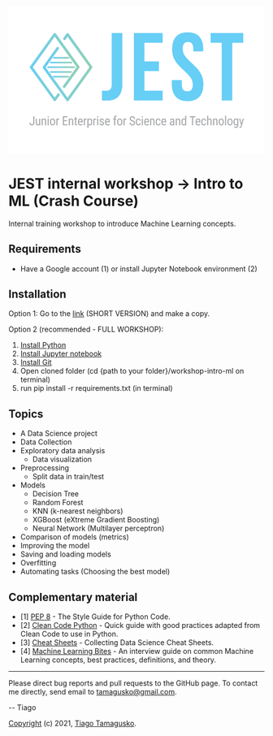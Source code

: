 ![](img/head.png)

# JEST internal workshop &#8594; Intro to ML (Crash Course)

Internal training workshop to introduce Machine Learning concepts.

## Requirements

- Have a Google account (1) or install Jupyter Notebook environment (2)

## Installation

Option 1: Go to the [link](https://colab.research.google.com/github/tamagusko/workshop-intro-ml/blob/main/introMLcolab.ipynb) (SHORT VERSION) and make a copy.

Option 2 (recommended - FULL WORKSHOP):
1. [Install Python](https://www.python.org/downloads/)
1. [Install Jupyter notebook](https://www.dataquest.io/blog/jupyter-notebook-tutorial/)
2. [Install Git](https://github.com/git-guides/install-git)
3. Open cloned folder (cd {path to your folder}/workshop-intro-ml on terminal)
4. run pip install -r requirements.txt (in terminal)

## Topics

* A Data Science project
* Data Collection
* Exploratory data analysis
  * Data visualization
* Preprocessing
  * Split data in train/test
* Models
  * Decision Tree
  * Random Forest
  * KNN (k-nearest neighbors)
  * XGBoost (eXtreme Gradient Boosting)
  * Neural Network (Multilayer perceptron)
* Comparison of models (metrics)
* Improving the model
* Saving and loading models
* Overfitting
* Automating tasks (Choosing the best model)

## Complementary material

- [1] [PEP 8](https://pep8.org/) - The Style Guide for Python Code.
- [2] [Clean Code Python](https://github.com/zedr/clean-code-python) - Quick guide with good practices adapted from Clean Code to use in Python.
- [3] [Cheat Sheets](https://towardsdatascience.com/collecting-data-science-cheat-sheets-d2cdff092855) - Collecting Data Science Cheat Sheets.
- [4] [Machine Learning Bites](https://www.notion.so/Machine-Learning-Bites-7c1675ecb587451e9caf793c68972276) - An interview guide on common Machine Learning concepts, best practices, definitions, and theory.

----

Please direct bug reports and pull requests to the GitHub page. To contact me directly, send email to tamagusko@gmail.com.

-- Tiago

[Copyright](LICENSE) (c) 2021, [Tiago Tamagusko](https://github.com/tamagusko).
